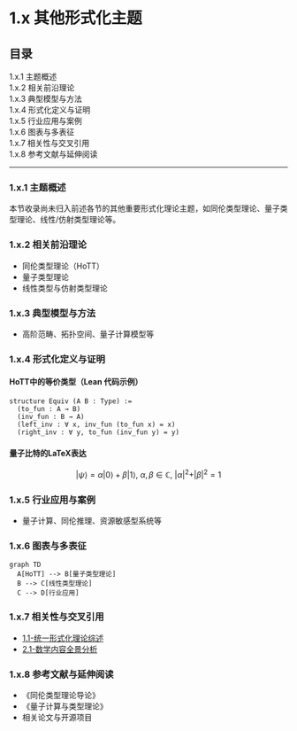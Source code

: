 # 1.x 其他形式化主题

## 目录

1.x.1 主题概述  
1.x.2 相关前沿理论  
1.x.3 典型模型与方法  
1.x.4 形式化定义与证明  
1.x.5 行业应用与案例  
1.x.6 图表与多表征  
1.x.7 相关性与交叉引用  
1.x.8 参考文献与延伸阅读  

---

### 1.x.1 主题概述

本节收录尚未归入前述各节的其他重要形式化理论主题，如同伦类型理论、量子类型理论、线性/仿射类型理论等。

### 1.x.2 相关前沿理论

- 同伦类型理论（HoTT）
- 量子类型理论
- 线性类型与仿射类型理论

### 1.x.3 典型模型与方法

- 高阶范畴、拓扑空间、量子计算模型等

### 1.x.4 形式化定义与证明

#### HoTT中的等价类型（Lean 代码示例）

```lean
structure Equiv (A B : Type) :=
  (to_fun : A → B)
  (inv_fun : B → A)
  (left_inv : ∀ x, inv_fun (to_fun x) = x)
  (right_inv : ∀ y, to_fun (inv_fun y) = y)
```

#### 量子比特的LaTeX表达

$$
|\psi\rangle = \alpha|0\rangle + \beta|1\rangle,\ \alpha,\beta \in \mathbb{C},\ |\alpha|^2 + |\beta|^2 = 1
$$

### 1.x.5 行业应用与案例

- 量子计算、同伦推理、资源敏感型系统等

### 1.x.6 图表与多表征

```mermaid
graph TD
  A[HoTT] --> B[量子类型理论]
  B --> C[线性类型理论]
  C --> D[行业应用]
```

### 1.x.7 相关性与交叉引用

- [1.1-统一形式化理论综述](./1.1-统一形式化理论综述.md)
- [2.1-数学内容全景分析](../2-数学基础与应用/2.1-数学内容全景分析.md)

### 1.x.8 参考文献与延伸阅读

- 《同伦类型理论导论》
- 《量子计算与类型理论》
- 相关论文与开源项目
